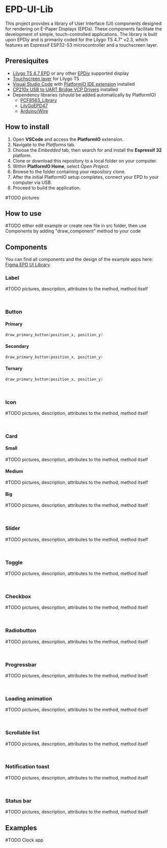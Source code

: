 # EPD-UI-Lib

This project provides a library of User Interface (UI) components designed for rendering on E-Paper Displays (EPDs). These components facilitate the development of simple, touch-controlled applications. The library is built upon EPDiy and is primarily coded for the Lilygo T5 4.7" v2.3, which features an Espressif ESP32-S3 microcontroller and a touchscreen layer.

## Preresiquites

* [Lilygo T5 4,7 EPD](https://www.lilygo.cc/products/t5-4-7-inch-e-paper-v2-3) or any other [EPDiy](https://github.com/vroland/epdiy) supported display
* [Touchscreen layer](https://www.lilygo.cc/products/t5-4-7-inch-e-paper-1?variant=42450586140853) for Lilygo T5
* [Visual Studio Code](https://code.visualstudio.com/) with [PlatformIO IDE extension](https://platformio.org/platformio-ide) installed
* [CP210x USB to UART Bridge VCP Drivers](https://www.silabs.com/developers/usb-to-uart-bridge-vcp-drivers?tab=downloads) installed
* Dependency libraries (should be added automatically by PlatformIO)
  * [PCF8563\_Library](https://github.com/lewisxhe/PCF8563_Library)
  * [LilyGoEPD47](https://github.com/Xinyuan-LilyGO/LilyGo-EPD47)
  * [Arduino/Wire](https://github.com/esp8266/Arduino/tree/master/libraries/Wire)

## How to install

1. Open **VSCode** and access the **PlatformIO** extension.
2. Navigate to the *Platforms* tab.
3. Choose the *Embedded* tab, then search for and install the **Espressif 32** platform.
4. Clone or download this repository to a local folder on your computer.
5. Within **PlatformIO Home**, select *Open Project*.
6. Browse to the folder containing your repository clone.
7. After the initial PlatformIO setup completes, connect your EPD to your computer via USB.
8. Proceed to build the application.

#TODO pictures

## How to use

#TODO either edit example or create new file in src folder, then use Components by adding "draw_component" method to your code

## Components

You can find all components and the design of the example apps here: [Figma EPD UI Library](https://www.figma.com/file/5f3T7Kzn7FPU1AODnGr8Qp/EPD-UI-library?type=design&node-id=11%3A11&mode=design&t=Z7qkNqDndZ23cS3K-1).

### Label

#TODO pictures, description, attributes to the method, method itself

<br/>


### Button

#### Primary

```c
draw_primary_button(position_x, position_y)
```

#### Secondary

```c
draw_primary_button(position_x, position_y)
```

#### Ternary

```c
draw_primary_button(position_x, position_y)
```

<br/>


### Icon

#TODO pictures, description, attributes to the method, method itself

<br/>


### Card

#### Small

#TODO pictures, description, attributes to the method, method itself

#### Medium

#TODO pictures, description, attributes to the method, method itself

#### Big

#TODO pictures, description, attributes to the method, method itself


<br/>


### Slider

#TODO pictures, description, attributes to the method, method itself

<br/>


### Toggle

#TODO pictures, description, attributes to the method, method itself

<br/>


### Checkbox

#TODO pictures, description, attributes to the method, method itself

<br/>


### Radiobutton

#TODO pictures, description, attributes to the method, method itself

<br/>


### Progressbar

#TODO pictures, description, attributes to the method, method itself

<br/>


### Loading animation

#TODO pictures, description, attributes to the method, method itself

<br/>


### Scrollable list

#TODO pictures, description, attributes to the method, method itself

<br/>


### Notification toast

#TODO pictures, description, attributes to the method, method itself

<br/>


### Status bar

#TODO pictures, description, attributes to the method, method itself

## Examples

#TODO Clock app
